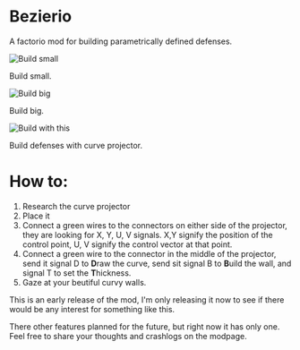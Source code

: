 # Bezierio
A factorio mod for building parametrically defined defenses.


![Build small](https://github.com/DemonicLaxatives/Bezierio/Bezerio/graphics/modpage/small-forest-wall.png)

Build small.


![Build big](https://github.com/DemonicLaxatives/Bezierio/Bezerio/graphics/modpage/big-editor-wall.png)

Build big.


![Build with this](https://github.com/DemonicLaxatives/Bezierio/Bezerio/graphics/modpage/curve-projector.png)

Build defenses with curve projector.

# How to:
1. Research the curve projector
2. Place it
3. Connect a green wires to the connectors on either side of the projector, they are looking for X, Y, U, V signals. X,Y signify the position of the control point, U, V signify the control vector at that point.
4. Connect a green wire to the connector in the middle of the projector, send it signal D to **D**raw the curve, send sit signal B to **B**uild the wall, and signal T to set the **T**hickness.
5. Gaze at your beutiful curvy walls.


This is an early release of the mod, I'm only releasing it now to see if there would be any interest for something like this.

There other features planned for the future, but right now it has only one. Feel free to share your thoughts and crashlogs on the modpage.
